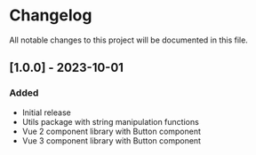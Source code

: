 # Changelog

All notable changes to this project will be documented in this file.

## [1.0.0] - 2023-10-01

### Added
- Initial release
- Utils package with string manipulation functions
- Vue 2 component library with Button component
- Vue 3 component library with Button component